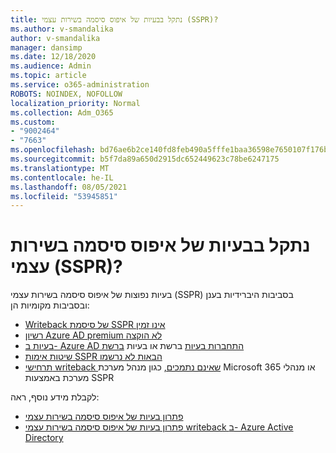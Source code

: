 ```yaml
---
title: נתקל בבעיות של איפוס סיסמה בשירות עצמי (SSPR)?
ms.author: v-smandalika
author: v-smandalika
manager: dansimp
ms.date: 12/18/2020
ms.audience: Admin
ms.topic: article
ms.service: o365-administration
ROBOTS: NOINDEX, NOFOLLOW
localization_priority: Normal
ms.collection: Adm_O365
ms.custom:
- "9002464"
- "7663"
ms.openlocfilehash: bd76ae6b2ce140fd8feb490a5fffe1baa36598e7650107f176baec30d71b8628
ms.sourcegitcommit: b5f7da89a650d2915dc652449623c78be6247175
ms.translationtype: MT
ms.contentlocale: he-IL
ms.lasthandoff: 08/05/2021
ms.locfileid: "53945851"
---
```

# <a name="having-self-service-password-reset-sspr-problems"></a>נתקל בבעיות של איפוס סיסמה בשירות עצמי (SSPR)?

בעיות נפוצות של איפוס סיסמה בשירות עצמי (SSPR) בסביבות היברידיות בענן ובסביבות מקומיות הן:

- [Writeback של סיסמת SSPR אינו זמין](https://docs.microsoft.com/azure/active-directory/authentication/tutorial-enable-sspr-writeback)
- [רשיון Azure AD premium לא הוקצה](https://docs.microsoft.com/azure/active-directory/authentication/concept-sspr-licensing)
- [בעיות ב- Azure AD התחברות בעיות](https://docs.microsoft.com/azure/active-directory/hybrid/tshoot-connect-sync-errors) ברשת או בעיות [ברשת](https://docs.microsoft.com/azure/active-directory/hybrid/tshoot-connect-connectivity)
- [שיטות אימות SSPR הבאות לא נרשמו](https://mysignins.microsoft.com/security-info)
- [תרחישי writeback שאינם נתמכים,](https://docs.microsoft.com/azure/active-directory/authentication/concept-sspr-writeback#unsupported-writeback-operations) כגון מנהל מערכת Microsoft 365 או מנהלי מערכת באמצעות SSPR


לקבלת מידע נוסף, ראה:

- [פתרון בעיות של איפוס סיסמה בשירות עצמי](https://docs.microsoft.com/azure/active-directory/authentication/troubleshoot-sspr)
- [פתרון בעיות של איפוס סיסמה בשירות עצמי writeback ב- Azure Active Directory](https://docs.microsoft.com/azure/active-directory/authentication/troubleshoot-sspr-writeback)

